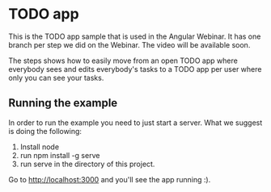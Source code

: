 # TODO app

This is the TODO app sample that is used in the Angular Webinar. It has one branch per step we did on the Webinar. The video will be available soon.

The steps shows how to easily move from an open TODO app where everybody sees and edits everybody's tasks to a TODO app per user where only you can see your tasks.

## Running the example

In order to run the example you need to just start a server. What we suggest is doing the following:

1. Install node
1. run npm install -g serve
1. run serve in the directory of this project.

Go to [http://localhost:3000](http://localhost:3000) and you'll see the app running :).
